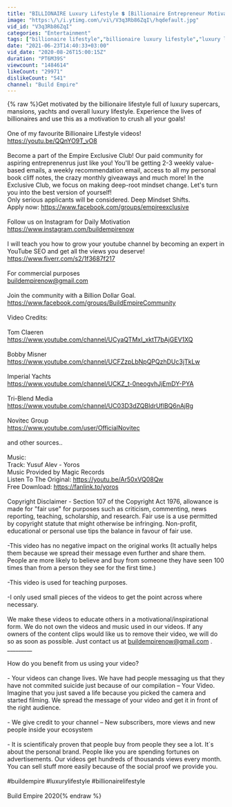 ```yaml
---
title: "BILLIONAIRE Luxury Lifestyle 💲 [Billionaire Entrepreneur Motivation] #19"
image: "https:\/\/i.ytimg.com\/vi\/V3q3Rb86ZqI\/hqdefault.jpg"
vid_id: "V3q3Rb86ZqI"
categories: "Entertainment"
tags: ["billionaire lifestyle","billionaire luxury lifestyle","luxury lifestyle"]
date: "2021-06-23T14:40:33+03:00"
vid_date: "2020-08-26T15:00:15Z"
duration: "PT6M39S"
viewcount: "1484614"
likeCount: "29971"
dislikeCount: "541"
channel: "Build Empire"
---
```

{% raw %}Get motivated by the billionaire lifestyle full of luxury supercars, mansions, yachts and overall luxury lifestyle. Experience the lives of billionaires and use this as a motivation to crush all your goals!<br /><br />One of my favourite Billionaire Lifestyle videos! <br /><a rel="nofollow" target="blank" href="https://youtu.be/QQnYO9T_vO8">https://youtu.be/QQnYO9T_vO8</a><br /><br />Become a part of the Empire Exclusive Club! Our paid community for aspiring entreprenenrus just like you! You'll be getting 2-3 weekly value-based emails, a weekly recommendation email, access to all my personal book cliff notes, the crazy monthly giveaways and much more! In the Exclusive Club, we focus on making deep-root mindset change. Let's turn you into the best version of yourself! <br />Only serious applicants will be considered. Deep Mindset Shifts. <br />Apply now: <a rel="nofollow" target="blank" href="https://www.facebook.com/groups/empireexclusive">https://www.facebook.com/groups/empireexclusive</a><br /><br />Follow us on Instagram for Daily Motivation<br /><a rel="nofollow" target="blank" href="https://www.instagram.com/buildempirenow">https://www.instagram.com/buildempirenow</a><br /><br />I will teach you how to grow your youtube channel by becoming an expert in YouTube SEO and get all the views you deserve!<br /><a rel="nofollow" target="blank" href="https://www.fiverr.com/s2/1f3687f217">https://www.fiverr.com/s2/1f3687f217</a><br /><br />For commercial purposes <br />buildempirenow@gmail.com<br /><br />Join the community with a Billion Dollar Goal. <br /><a rel="nofollow" target="blank" href="https://www.facebook.com/groups/BuildEmpireCommunity">https://www.facebook.com/groups/BuildEmpireCommunity</a><br /><br />Video Credits:<br /><br />Tom Claeren<br /><a rel="nofollow" target="blank" href="https://www.youtube.com/channel/UCyaQTMxI_xktT7bAjGEV1XQ">https://www.youtube.com/channel/UCyaQTMxI_xktT7bAjGEV1XQ</a><br /><br />Bobby Misner<br /><a rel="nofollow" target="blank" href="https://www.youtube.com/channel/UCFZzpLbNpQPQzhDUc3jTkLw">https://www.youtube.com/channel/UCFZzpLbNpQPQzhDUc3jTkLw</a><br /><br />Imperial Yachts<br /><a rel="nofollow" target="blank" href="https://www.youtube.com/channel/UCKZ_t-0neogvhJjEmDY-PYA">https://www.youtube.com/channel/UCKZ_t-0neogvhJjEmDY-PYA</a><br /><br />Tri-Blend Media<br /><a rel="nofollow" target="blank" href="https://www.youtube.com/channel/UC03D3dZQBldrUflBQ6nAjRg">https://www.youtube.com/channel/UC03D3dZQBldrUflBQ6nAjRg</a><br /><br />Novitec Group<br /><a rel="nofollow" target="blank" href="https://www.youtube.com/user/OfficialNovitec">https://www.youtube.com/user/OfficialNovitec</a><br /><br />and other sources.. <br /><br />Music:<br />Track: Yusuf Alev - Yoros<br />Music Provided by Magic Records<br />Listen To The Original: <a rel="nofollow" target="blank" href="https://youtu.be/Ar50xVQ08Qw">https://youtu.be/Ar50xVQ08Qw</a><br />Free Download: <a rel="nofollow" target="blank" href="https://fanlink.to/yoros">https://fanlink.to/yoros</a><br /><br />Copyright Disclaimer - Section 107 of the Copyright Act 1976, allowance is made for &quot;fair use&quot; for purposes such as criticism, commenting, news reporting, teaching, scholarship, and research. Fair use is a use permitted by copyright statute that might otherwise be infringing. Non-profit, educational or personal use tips the balance in favour of fair use.<br /><br />-This video has no negative impact on the original works (It actually helps them because we spread their message even further and share them. People are more likely to believe and buy from someone they have seen 100 times than from a person they see for the first time.)<br /><br />-This video is used for teaching purposes.<br /><br />-I only used small pieces of the videos to get the point across where necessary.<br /><br />We make these videos to educate others in a motivational/inspirational form. We do not own the videos and music used in our videos. If any owners of the content clips would like us to remove their video, we will do so as soon as possible. Just contact us at buildempirenow@gmail.com .<br />_________<br /><br />How do you benefit from us using your video?<br /><br />- Your videos can change lives. We have had people messaging us that they have not commited suicide just because of our compilation – Your Video. Imagine that you just saved a life because you picked the camera and started filming. We spread the message of your video and get it in front of the right audience.<br /><br />- We give credit to your channel – New subscribers, more views and new people inside your ecosystem<br /><br />- It is scientificaly proven that people buy from people they see a lot. It´s about the personal brand. People like you are spending fortunes on advertisements. Our videos get hundreds of thousands views every month. You can sell stuff more easily because of the social proof we provide you.<br /><br />#buildempire #luxurylifestyle #billionairelifestyle<br /><br />Build Empire 2020{% endraw %}
